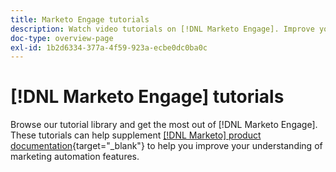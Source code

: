 ```yaml
---
title: Marketo Engage tutorials
description: Watch video tutorials on [!DNL Marketo Engage]. Improve your understanding of how to use marketing automation features and more.
doc-type: overview-page
exl-id: 1b2d6334-377a-4f59-923a-ecbe0dc0ba0c
---
```

# [!DNL Marketo Engage] tutorials

Browse our tutorial library and get the most out of [!DNL Marketo Engage]. These tutorials can help supplement [[!DNL Marketo] product documentation](https://experienceleague.adobe.com/docs/marketo/using/home.html){target="_blank"} to help you improve your understanding of marketing automation features. 

<div id="recs-overview-body-1"></div>
<div id="recs-overview-body-2"></div>
<div id="recs-overview-body-3"></div>
<div id="recs-overview-body-4"></div>
<div id="recs-overview-body-5"></div>
<div id="recs-overview-body-6"></div>
